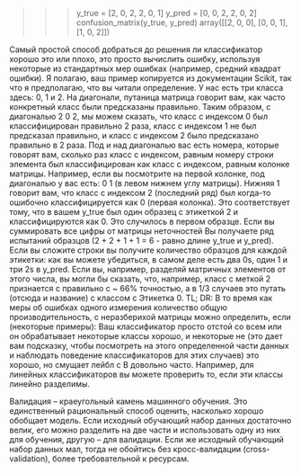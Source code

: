 >>> y_true = [2, 0, 2, 2, 0, 1]
>>> y_pred = [0, 0, 2, 2, 0, 2]
>>> confusion_matrix(y_true, y_pred)
array([[2, 0, 0],
       [0, 0, 1],
       [1, 0, 2]])


Cамый простой способ добраться до решения ли классификатор хорошо это или плохо, это просто вычислить ошибку, используя некоторые из стандартных мер ошибках (например, средний квадрат ошибки). Я полагаю, ваш пример копируется из документации Scikit, так что я предполагаю, что вы читали определение.
У нас есть три класса здесь: 0, 1 и 2. На диагонали, путаница матрица говорит вам, как часто конкретный класс были предсказаны правильно. Таким образом, с диагональю 2 0 2, мы можем сказать, что класс с индексом 0 был классифицирован правильно 2 раза, класс с индексом 1 не был предсказал правильно, и класс с индексом 2 было предсказано правильно в 2 раза.
Под и над диагональю вас есть номера, которые говорят вам, сколько раз класс с индексом, равным номеру строки элемента был классифицирован как класс с индексом, равным колонке матрицы. Например, если вы посмотрите на первой колонке, под диагональю у вас есть: 0 1 (в левом нижнем углу матрицы). Нижняя 1 говорит вам, что класс с индексом 2 (последний ряд) был когда-то ошибочно классифицируется как 0 (первая колонка). Это соответствует тому, что в вашем y_true был один образец с этикеткой 2 и классифицируются как 0. Это случилось в первом образце.
Если вы суммировать все цифры от матрицы неточностей Вы получаете ряд испытаний образцов (2 + 2 + 1 + 1 = 6 - равно длине y_true и y_pred). Если вы сложите строки вы получите количество образцов для каждой этикетки: как вы можете убедиться, в самом деле есть два 0s, один 1 и три 2s в y_pred.
Если вы, например, разделяй матричных элементов от этого числа, вы могли бы сказать, что, например, класс с меткой 2 признается с правильно с ~ 66% точностью, а в 1/3 случаев это путать (отсюда и название) с классом с Этикетка 0.
TL; DR:
В то время как меры об ошибках одного измерения количество общую производительность, с неразберихой матрицы можно определить, если (некоторые примеры):
Ваш классификатор просто отстой со всем
или он обрабатывает некоторые классы хорошо, и некоторые не (это дает вам подсказку, чтобы посмотреть на этого определенной части данных и наблюдать поведение классификаторов для этих случаев)
это хорошо, но смущает лейбл с B довольно часто. Например, для линейных классификаторов вы можете проверить то, если эти классы линейно разделимы.

Валидация – краеугольный камень машинного обучения. Это единственный рациональный способ оценить, насколько хорошо обобщает модель. Если исходный обучающий набор данных достаточно велик, его можно разделить на две части и использовать одну из них для обучения, другую – для валидации. Если же исходный обучающий набор данных мал, тогда не обойтись без кросс-валидации (cross-validation), более требовательной к ресурсам.
